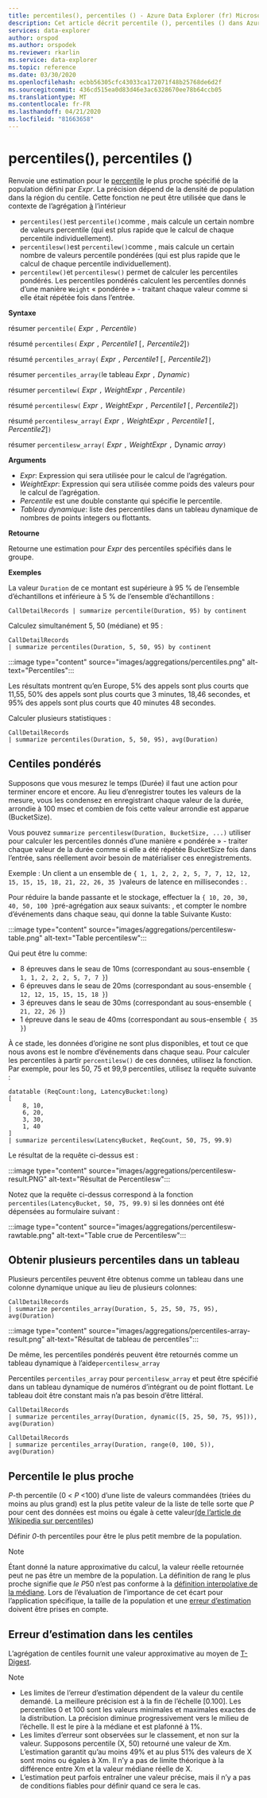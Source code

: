```yaml
---
title: percentiles(), percentiles () - Azure Data Explorer (fr) Microsoft Docs
description: Cet article décrit percentile (), percentiles () dans Azure Data Explorer.
services: data-explorer
author: orspod
ms.author: orspodek
ms.reviewer: rkarlin
ms.service: data-explorer
ms.topic: reference
ms.date: 03/30/2020
ms.openlocfilehash: ecbb56305cfc43033ca172071f48b25768de6d2f
ms.sourcegitcommit: 436cd515ea0d83d46e3ac6328670ee78b64ccb05
ms.translationtype: MT
ms.contentlocale: fr-FR
ms.lasthandoff: 04/21/2020
ms.locfileid: "81663658"
---
```

# <a name="percentile-percentiles"></a>percentiles(), percentiles ()

Renvoie une estimation pour le [percentile](#nearest-rank-percentile) le plus proche spécifié de la population défini par *Expr*. La précision dépend de la densité de population dans la région du centile. Cette fonction ne peut être utilisée que dans le contexte de l’agrégation [à](summarizeoperator.md) l’intérieur

* `percentiles()`est `percentile()`comme , mais calcule un certain nombre de valeurs percentile (qui est plus rapide que le calcul de chaque percentile individuellement).
* `percentilesw()`est `percentilew()`comme , mais calcule un certain nombre de valeurs percentile pondérées (qui est plus rapide que le calcul de chaque percentile individuellement).
* `percentilew()`et `percentilesw()` permet de calculer les percentiles pondérés. Les percentiles pondérés calculent les percentiles donnés d’une manière `Weight` « pondérée » - traitant chaque valeur comme si elle était répétée fois dans l’entrée.

**Syntaxe**

résumer `percentile(` *Expr* `,` *Percentile*`)`

résumé `percentiles(` *Expr* `,` *Percentile1* [`,` *Percentile2*]`)`

résumé `percentiles_array(` *Expr* `,` *Percentile1* [`,` *Percentile2*]`)`

résumer `percentiles_array(`le tableau *Expr* `,` *Dynamic*`)`

résumer `percentilew(` *Expr* `,` *WeightExpr* `,` *Percentile*`)`

résumé `percentilesw(` *Expr* `,` *WeightExpr* `,` *Percentile1* [`,` *Percentile2*]`)`

résumé `percentilesw_array(` *Expr* `,` *WeightExpr* `,` *Percentile1* [`,` *Percentile2*]`)`

résumer `percentilesw_array(` *Expr* `,` *WeightExpr* `,` Dynamic *array*`)`

**Arguments**

* *Expr*: Expression qui sera utilisée pour le calcul de l’agrégation.
* *WeightExpr*: Expression qui sera utilisée comme poids des valeurs pour le calcul de l’agrégation.
* *Percentile* est une double constante qui spécifie le percentile.
* *Tableau dynamique*: liste des percentiles dans un tableau dynamique de nombres de points integers ou flottants.

**Retourne**

Retourne une estimation pour *Expr* des percentiles spécifiés dans le groupe. 

**Exemples**

La valeur `Duration` de ce montant est supérieure à 95 % de l’ensemble d’échantillons et inférieure à 5 % de l’ensemble d’échantillons :

```kusto
CallDetailRecords | summarize percentile(Duration, 95) by continent
```

Calculez simultanément 5, 50 (médiane) et 95 :

```kusto
CallDetailRecords 
| summarize percentiles(Duration, 5, 50, 95) by continent
```

:::image type="content" source="images/aggregations/percentiles.png" alt-text="Percentiles":::

Les résultats montrent qu’en Europe, 5% des appels sont plus courts que 11,55, 50% des appels sont plus courts que 3 minutes, 18,46 secondes, et 95% des appels sont plus courts que 40 minutes 48 secondes.

Calculer plusieurs statistiques :

```kusto
CallDetailRecords 
| summarize percentiles(Duration, 5, 50, 95), avg(Duration)
```

## <a name="weighted-percentiles"></a>Centiles pondérés

Supposons que vous mesurez le temps (Durée) il faut une action pour terminer encore et encore. Au lieu d’enregistrer toutes les valeurs de la mesure, vous les condensez en enregistrant chaque valeur de la durée, arrondie à 100 msec et combien de fois cette valeur arrondie est apparue (BucketSize).

Vous pouvez `summarize percentilesw(Duration, BucketSize, ...)` utiliser pour calculer les percentiles donnés d’une manière « pondérée » - traiter chaque valeur de la durée comme si elle a été répétée BucketSize fois dans l’entrée, sans réellement avoir besoin de matérialiser ces enregistrements.

Exemple : Un client a un ensemble de `{ 1, 1, 2, 2, 2, 5, 7, 7, 12, 12, 15, 15, 15, 18, 21, 22, 26, 35 }`valeurs de latence en millisecondes : .

Pour réduire la bande passante et le stockage, effectuer la `{ 10, 20, 30, 40, 50, 100 }`pré-agrégation aux seaux suivants: , et compter le nombre d’événements dans chaque seau, qui donne la table Suivante Kusto:

:::image type="content" source="images/aggregations/percentilesw-table.png" alt-text="Table percentilesw":::

Qui peut être lu comme:
 * 8 épreuves dans le seau de 10ms (correspondant au sous-ensemble `{ 1, 1, 2, 2, 2, 5, 7, 7 }`)
 * 6 épreuves dans le seau de 20ms (correspondant au sous-ensemble `{ 12, 12, 15, 15, 15, 18 }`)
 * 3 épreuves dans le seau de 30ms (correspondant au sous-ensemble `{ 21, 22, 26 }`)
 * 1 épreuve dans le seau de 40ms (correspondant au sous-ensemble `{ 35 }`)

À ce stade, les données d’origine ne sont plus disponibles, et tout ce que nous avons est le nombre d’événements dans chaque seau. Pour calculer les percentiles à partir `percentilesw()` de ces données, utilisez la fonction. Par exemple, pour les 50, 75 et 99,9 percentiles, utilisez la requête suivante : 

```kusto
datatable (ReqCount:long, LatencyBucket:long) 
[ 
    8, 10, 
    6, 20, 
    3, 30, 
    1, 40 
]
| summarize percentilesw(LatencyBucket, ReqCount, 50, 75, 99.9) 
```

Le résultat de la requête ci-dessus est :

:::image type="content" source="images/aggregations/percentilesw-result.PNG" alt-text="Résultat de Percentilesw":::

Notez que la requête ci-dessus correspond à la fonction `percentiles(LatencyBucket, 50, 75, 99.9)` si les données ont été dépensées au formulaire suivant :

:::image type="content" source="images/aggregations/percentilesw-rawtable.png" alt-text="Table crue de Percentilesw":::

## <a name="getting-multiple-percentiles-in-an-array"></a>Obtenir plusieurs percentiles dans un tableau

Plusieurs percentiles peuvent être obtenus comme un tableau dans une colonne dynamique unique au lieu de plusieurs colonnes: 

```kusto
CallDetailRecords 
| summarize percentiles_array(Duration, 5, 25, 50, 75, 95), avg(Duration)
```

:::image type="content" source="images/aggregations/percentiles-array-result.png" alt-text="Résultat de tableau de percentiles":::

De même, les percentiles pondérés peuvent être retournés comme un tableau dynamique à l’aide`percentilesw_array`

Percentiles `percentiles_array` pour `percentilesw_array` et peut être spécifié dans un tableau dynamique de numéros d’intégrant ou de point flottant. Le tableau doit être constant mais n’a pas besoin d’être littéral.

```kusto
CallDetailRecords 
| summarize percentiles_array(Duration, dynamic([5, 25, 50, 75, 95])), avg(Duration)
```

```kusto
CallDetailRecords 
| summarize percentiles_array(Duration, range(0, 100, 5)), avg(Duration)
```

## <a name="nearest-rank-percentile"></a>Percentile le plus proche
*P*-th percentile (0 < *P* <100) d’une liste de valeurs commandées (triées du moins au plus grand) est la plus petite valeur de la liste de telle sorte que *P* pour cent des données est moins ou égale à cette valeur[(de l’article de Wikipedia sur percentiles](https://en.wikipedia.org/wiki/Percentile#The_Nearest_Rank_method))

Définir *0*-th percentiles pour être le plus petit membre de la population.

>[!NOTE]
> Étant donné la nature approximative du calcul, la valeur réelle retournée peut ne pas être un membre de la population.
> La définition de rang le plus proche signifie que *le P*50 n’est pas conforme à la [définition interpolative de la médiane](https://en.wikipedia.org/wiki/Median). Lors de l’évaluation de l’importance de cet écart pour l’application spécifique, la taille de la population et une [erreur d’estimation](#estimation-error-in-percentiles) doivent être prises en compte.

## <a name="estimation-error-in-percentiles"></a>Erreur d’estimation dans les centiles

L’agrégation de centiles fournit une valeur approximative au moyen de [T-Digest](https://github.com/tdunning/t-digest/blob/master/docs/t-digest-paper/histo.pdf). 

>[!NOTE]
> * Les limites de l’erreur d’estimation dépendent de la valeur du centile demandé. La meilleure précision est à la fin de l’échelle [0.100]. Les percentiles 0 et 100 sont les valeurs minimales et maximales exactes de la distribution. La précision diminue progressivement vers le milieu de l’échelle. Il est le pire à la médiane et est plafonné à 1%. 
> * Les limites d’erreur sont observées sur le classement, et non sur la valeur. Supposons percentile (X, 50) retourné une valeur de Xm. L’estimation garantit qu’au moins 49% et au plus 51% des valeurs de X sont moins ou égales à Xm. Il n’y a pas de limite théorique à la différence entre Xm et la valeur médiane réelle de X.
> * L’estimation peut parfois entraîner une valeur précise, mais il n’y a pas de conditions fiables pour définir quand ce sera le cas.
